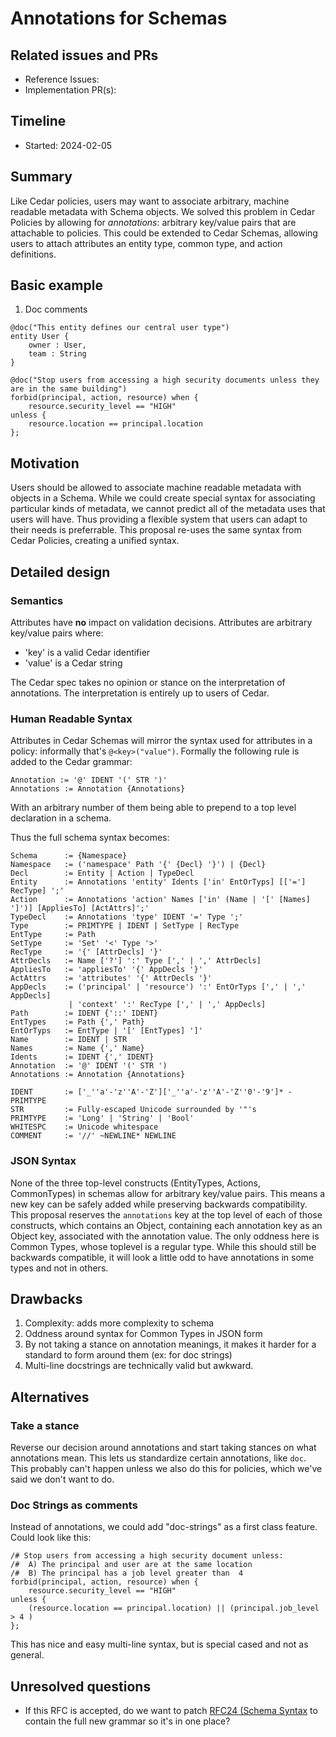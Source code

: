 # Annotations for Schemas 

## Related issues and PRs

- Reference Issues: 
- Implementation PR(s): 

## Timeline

- Started: 2024-02-05

## Summary

Like Cedar policies, users may want to associate arbitrary, machine readable metadata with Schema objects.
We solved this problem in Cedar Policies by allowing for *annotations*: arbitrary key/value pairs that are attachable to policies.
This could be extended to Cedar Schemas, allowing users to attach attributes an entity type, common type, and action definitions.


## Basic example

1. Doc comments
```
@doc("This entity defines our central user type")
entity User { 
    owner : User,
    team : String
}
```

```
@doc("Stop users from accessing a high security documents unless they are in the same building")
forbid(principal, action, resource) when {
    resource.security_level == "HIGH"
unless {
    resource.location == principal.location
};
```

## Motivation

Users should be allowed to associate machine readable metadata with objects in a Schema.
While we could create special syntax for associating particular kinds of metadata, we cannot
predict all of the metadata uses that users will have. 
Thus providing a flexible system that users can adapt to their needs is preferrable.
This proposal re-uses the same syntax from Cedar Policies, creating a unified syntax.


## Detailed design

### Semantics
Attributes have **no** impact on validation decisions. 
Attributes are arbitrary key/value pairs where:
* 'key' is a valid Cedar identifier
* 'value' is a Cedar string


The Cedar spec takes no opinion or stance on the interpretation of annotations.
The interpretation is entirely up to users of Cedar.

### Human Readable Syntax
Attributes in Cedar Schemas will mirror the syntax used for attributes in a policy: informally that's `@<key>("value")`.
Formally the following rule is added to the Cedar grammar: 
```
Annotation := '@' IDENT '(' STR ')'
Annotations := Annotation {Annotations}
```
With an arbitrary number of them being able to prepend to a top level declaration in a schema.

Thus the full schema syntax becomes:
```
Schema      := {Namespace}
Namespace   := ('namespace' Path '{' {Decl} '}') | {Decl}
Decl        := Entity | Action | TypeDecl
Entity      := Annotations 'entity' Idents ['in' EntOrTyps] [['='] RecType] ';'
Action      := Annotations 'action' Names ['in' (Name | '[' [Names] ']')] [AppliesTo] [ActAttrs]';'
TypeDecl    := Annotations 'type' IDENT '=' Type ';'
Type        := PRIMTYPE | IDENT | SetType | RecType
EntType     := Path
SetType     := 'Set' '<' Type '>'
RecType     := '{' [AttrDecls] '}'
AttrDecls   := Name ['?'] ':' Type [',' | ',' AttrDecls]
AppliesTo   := 'appliesTo' '{' AppDecls '}'
ActAttrs    := 'attributes' '{' AttrDecls '}'
AppDecls    := ('principal' | 'resource') ':' EntOrTyps [',' | ',' AppDecls]
             | 'context' ':' RecType [',' | ',' AppDecls]
Path        := IDENT {'::' IDENT}
EntTypes    := Path {',' Path}
EntOrTyps   := EntType | '[' [EntTypes] ']'
Name        := IDENT | STR
Names       := Name {',' Name}
Idents      := IDENT {',' IDENT}
Annotation  := '@' IDENT '(' STR ')
Annotations := Annotation {Annotations}

IDENT       := ['_''a'-'z''A'-'Z']['_''a'-'z''A'-'Z''0'-'9']* - PRIMTYPE
STR         := Fully-escaped Unicode surrounded by '"'s
PRIMTYPE    := 'Long' | 'String' | 'Bool'
WHITESPC    := Unicode whitespace
COMMENT     := '//' ~NEWLINE* NEWLINE
```

### JSON Syntax
None of the three top-level constructs (EntityTypes, Actions, CommonTypes) in schemas allow for arbitrary key/value pairs. 
This means a new key can be safely added while preserving backwards compatibility.
This proposal reserves the `annotations` key at the top level of each of those constructs, which contains an Object, containing each annotation key as an Object key, associated with the annotation value.
The only oddness here is Common Types, whose toplevel is a regular type. While this should still be backwards compatible, it will look a little odd to have annotations in some types and not in others.


## Drawbacks

1. Complexity: adds more complexity to schema
2. Oddness around syntax for Common Types in JSON form
3. By not taking a stance on annotation meanings, it makes it harder for a standard to form around them (ex: for doc strings)
4. Multi-line docstrings are technically valid but awkward.

## Alternatives

### Take a stance
Reverse our decision around annotations and start taking stances on what annotations mean.
This lets us standardize certain annotations, like `doc`. 
This probably can't happen unless we also do this for policies, which we've said we don't want to do.
### Doc Strings as comments
Instead of annotations, we could add "doc-strings" as a first class feature.
Could look like this:
```
/# Stop users from accessing a high security document unless:
/#  A) The principal and user are at the same location
/#  B) The principal has a job level greater than  4
forbid(principal, action, resource) when {
    resource.security_level == "HIGH"
unless {
    (resource.location == principal.location) || (principal.job_level > 4 )
};
```
This has nice and easy multi-line syntax, but is special cased and not as general.

## Unresolved questions

* If this RFC is accepted, do we want to patch [RFC24 (Schema Syntax](https://github.com/cedar-policy/rfcs/issues/24") to contain the full new grammar so it's in one place?
